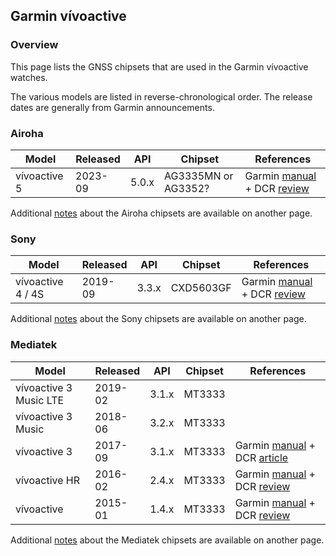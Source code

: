 ## Garmin vívoactive

### Overview

This page lists the GNSS chipsets that are used in the Garmin vívoactive watches.

The various models are listed in reverse-chronological order. The release dates are generally from Garmin announcements.



### Airoha

| Model                       | Released   | API | Chipset | References |
| --------------------------- | ---------- | ---------- | ---------- | ---------- |
| vívoactive 5 | 2023-09 | 5.0.x | AG3335MN or AG3352? | Garmin [manual](https://www8.garmin.com/manuals/webhelp/GUID-5D183A14-BB43-4A9B-B441-5F824214CE40/EN-US/GUID-783E2C4A-85FB-4E82-946E-16003B9B599A.html) + DCR [review](https://www.dcrainmaker.com/2023/09/garmin-vivoactive-5-in-depth-review-now-with-an-amoled-display.html) |

Additional [notes](../../../chipsets/airoha/devices.md) about the Airoha chipsets are available on another page.



### Sony

| Model             | Released | API   | Chipset   | References                                                   |
| ----------------- | -------- | ----- | --------- | ------------------------------------------------------------ |
| vívoactive 4 / 4S | 2019-09  | 3.3.x | CXD5603GF | Garmin [manual](https://www8.garmin.com/manuals/webhelp/vivoactive4_4S/EN-US/GUID-783E2C4A-85FB-4E82-946E-16003B9B599A.html) + DCR [review](https://www.dcrainmaker.com/2020/02/garmin-vivoactive-4-gps-smartwatch-in-depth-review.html) |

Additional [notes](../../../chipsets/sony/devices.md) about the Sony chipsets are available on another page.



### Mediatek

| Model                  | Released | API   | Chipset | References                                                   |
| ---------------------- | -------- | ----- | ------- | ------------------------------------------------------------ |
| vívoactive 3 Music LTE | 2019-02  | 3.1.x | MT3333  |                                                              |
| vívoactive 3 Music     | 2018-06  | 3.2.x | MT3333  |                                                              |
| vívoactive 3           | 2017-09  | 3.1.x | MT3333  | Garmin [manual](https://www8.garmin.com/manuals/webhelp/vivoactive3/EN-US/GUID-A8048FBA-ABB9-4786-B888-303A20574D68.html) + DCR [article](https://www.dcrainmaker.com/2017/08/garmin-vivoactive-3-everything-you-need-to-know.html) |
| vívoactive HR          | 2016-02  | 2.4.x | MT3333  | Garmin [manual](https://www8.garmin.com/manuals/webhelp/vivoactivehr/EN-US/GUID-783E2C4A-85FB-4E82-946E-16003B9B599A.html) + DCR [review](https://www.dcrainmaker.com/2016/05/garmin-vivoactivehr-review.html) |
| vívoactive             | 2015-01  | 1.4.x | MT3333  | Garmin [manual](https://www8.garmin.com/manuals/webhelp/vivoactive/EN-US/GUID-1ACDA769-89EB-438C-80EC-F63D01631BA7.html) + DCR [review](https://www.dcrainmaker.com/2015/01/vivoactive-smartwatch-vivofit2.html#the-vivoactive) |

Additional [notes](../../../chipsets/mediatek/devices.md) about the Mediatek chipsets are available on another page.

